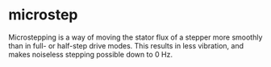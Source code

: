 # microstep
Microstepping is a way of moving the stator flux of a stepper more smoothly than in full- or half-step drive modes. This results in less vibration, and makes noiseless stepping possible down to 0 Hz.
